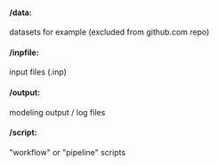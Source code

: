 #### /data:      

datasets for example (excluded from github.com repo)

#### /inpfile:	

input files (.inp)

#### /output:	

modeling output / log files

#### /script:	

"workflow" or "pipeline" scripts
